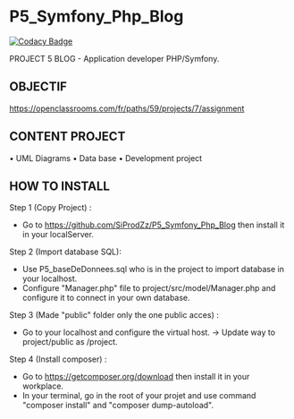 # P5_Symfony_Php_Blog

[![Codacy Badge](https://api.codacy.com/project/badge/Grade/eb1caec3f28f47e89fad9c99360f111a)](https://app.codacy.com/manual/SiProdZz/P5_Symfony_Php_Blog?utm_source=github.com&utm_medium=referral&utm_content=SiProdZz/P5_Symfony_Php_Blog&utm_campaign=Badge_Grade_Dashboard)

PROJECT 5 BLOG - Application developer PHP/Symfony.

## OBJECTIF 
<https://openclassrooms.com/fr/paths/59/projects/7/assignment>

## CONTENT PROJECT
• UML Diagrams
• Data base
• Development project

## HOW TO INSTALL
Step 1 (Copy Project) :
-   Go to <https://github.com/SiProdZz/P5_Symfony_Php_Blog> then install it in your localServer.

Step 2 (Import database SQL):
-   Use P5_baseDeDonnees.sql who is in the project to import database in your localhost.
-   Configure "Manager.php" file to project/src/model/Manager.php and configure it to connect in your own database.

Step 3 (Made "public" folder only the one public acces) :
-   Go to your localhost and configure the virtual host. -> Update way to project/public as /project.

Step 4 (Install composer) :
-   Go to <https://getcomposer.org/download> then install it in your workplace.
-   In your terminal, go in the root of your projet and use command "composer install" and "composer dump-autoload".
    